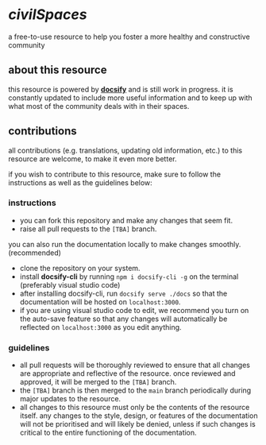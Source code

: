 # *civil**Spaces***
a free-to-use resource to help you foster a more healthy and constructive community

## about this resource
this resource is powered by **[docsify](https://docsify.js.org/#/)** and is still work in progress. it is constantly updated to include more useful information and to keep up with what most of the community deals with in their spaces.

## contributions
all contributions (e.g. translations, updating old information, etc.) to this resource are welcome, to make it even more better.

if you wish to contribute to this resource, make sure to follow the instructions as well as the guidelines below:

### instructions
- you can fork this repository and make any changes that seem fit.
- raise all pull requests to the `[TBA]` branch.

you can also run the documentation locally to make changes smoothly. (recommended)
- clone the repository on your system.
- install **docsify-cli** by running `npm i docsify-cli -g` on the terminal (preferably visual studio code)
- after installing docsify-cli, run `docsify serve ./docs` so that the documentation will be hosted on `localhost:3000`.
- if you are using visual studio code to edit, we recommend you turn on the auto-save feature so that any changes will automatically be reflected on `localhost:3000` as you edit anything.

### guidelines
- all pull requests will be thoroughly reviewed to ensure that all changes are appropriate and reflective of the resource. once reviewed and approved, it will be merged to the `[TBA]` branch.
- the `[TBA]` branch is then merged to the `main` branch periodically during major updates to the resource.
- all changes to this resource must only be the contents of the resource itself. any changes to the style, design, or features of the documentation will not be prioritised and will likely be denied, unless if such changes is critical to the entire functioning of the documentation.